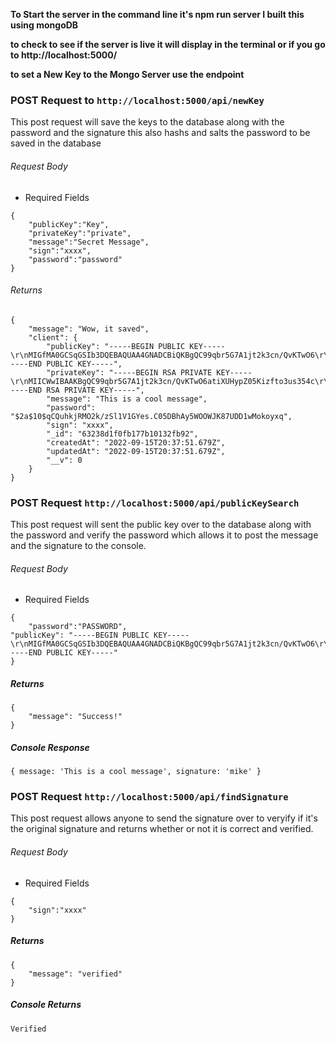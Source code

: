 
**__To Start the server in the command line it's npm run server I built this using mongoDB__**

**__to check to see if the server is live it will display in the terminal or if you go to http://localhost:5000/__**

**__to set a New Key to the Mongo Server use the endpoint__**

### POST Request to `http://localhost:5000/api/newKey`

This post request will save the keys to the database along with the password and the signature this also hashs and salts the password to be saved in the database

###### Request Body #######

- Required Fields

```
{
	"publicKey":"Key",
	"privateKey":"private",
	"message":"Secret Message",
	"sign":"xxxx",
	"password":"password"
}
```


###### Returns ######

```
{
	"message": "Wow, it saved",
	"client": {
		"publicKey": "-----BEGIN PUBLIC KEY-----\r\nMIGfMA0GCSqGSIb3DQEBAQUAA4GNADCBiQKBgQC99qbr5G7A1jt2k3cn/QvKTwO6\r\natiXUHypZ05Kizfto3us354cfBhJA0qPFu9h7AZloSutdLtno3lCideIDwZwqKAl\r\nPQBjcWzZWvhKzrj01kRO31Rhp1met7RXsXyPPPMfVkSRUd8uG7tmOVzm5jFDTiR4\r\n49saoSoqFlHOnArSMwIDAQAB\r\n-----END PUBLIC KEY-----",
		"privateKey": "-----BEGIN RSA PRIVATE KEY-----\r\nMIICWwIBAAKBgQC99qbr5G7A1jt2k3cn/QvKTwO6atiXUHypZ05Kizfto3us354c\r\nfBhJA0qPFu9h7AZloSutdLtno3lCideIDwZwqKAlPQBjcWzZWvhKzrj01kRO31Rh\r\np1met7RXsXyPPPMfVkSRUd8uG7tmOVzm5jFDTiR449saoSoqFlHOnArSMwIDAQAB\r\nAoGAe5wFMBg7rUV5+gWpEp9JTcKupV4jRAr+o2jye/UtVnf74Ri9lMF3OANpP8Tn\r\nzes8mmMOvdbon16zaAWz9vf38rRWB2tJfXDd2DwMbjQ4N2kYEZS6VnllkW0fzma3\r\nh82BLCBGtIxnHLgSoE5N0kcFUI0YQethJhX1q9mtMJxoXrECQQD1W5MPdEZHsEGk\r\n9tBbuuaqM4WtnlTatwPqVdMKFenvZqL38RGah7Pbb2DmwPnkC1S/jfEpbxMv6Mve\r\nbMXr9SArAkEAxjP8bhMbKXDZ/0yLf/yJ72PPXdWCwT27BDSmVwIwBWqSIHc8cHpO\r\ndryNOeNEv/kXdx4DTZq0u1QTHjzF1AsKGQJARva8ewzLQvLEmbzVGKLfEj0incuc\r\niUHDvSQjjNg3uAk8e2/bApHbQE1ffn40CHQKh/i61pwMtZ+kT2mweQWFzwJAG9wa\r\n024kF0MhoV0lDqx0xw2EjHACnR8MNp8f8oMANQKx35ZjDHxkoxQF1ek4NLPStI+n\r\nbzUbymka9tkcBZ43oQJAPS8/kgeRlrQXGOip5yrmHcXP4qjGVrEbZAMRSJ/mENJn\r\nihThZVvNgA3STjda/J3egiOP+ABjIJD30KSd+PRjFw==\r\n-----END RSA PRIVATE KEY-----",
		"message": "This is a cool message",
		"password": "$2a$10$qCQuhkjRMO2k/zSl1V1GYes.C05DBhAy5WOOWJK87UDD1wMokoyxq",
		"sign": "xxxx",
		"_id": "63238d1f0fb177b10132fb92",
		"createdAt": "2022-09-15T20:37:51.679Z",
		"updatedAt": "2022-09-15T20:37:51.679Z",
		"__v": 0
	}
}
```



### POST Request `http://localhost:5000/api/publicKeySearch`

This post request will sent the public key over to the database along with the password and verify the password which allows it to post the message and the signature to the console.

###### Request Body #######

- Required Fields


```
{
	"password":"PASSWORD",
"publicKey": "-----BEGIN PUBLIC KEY-----\r\nMIGfMA0GCSqGSIb3DQEBAQUAA4GNADCBiQKBgQC99qbr5G7A1jt2k3cn/QvKTwO6\r\natiXUHypZ05Kizfto3us354cfBhJA0qPFu9h7AZloSutdLtno3lCideIDwZwqKAl\r\nPQBjcWzZWvhKzrj01kRO31Rhp1met7RXsXyPPPMfVkSRUd8uG7tmOVzm5jFDTiR4\r\n49saoSoqFlHOnArSMwIDAQAB\r\n-----END PUBLIC KEY-----"
}
```

##### Returns ######

```
{
	"message": "Success!"
}

```


##### Console Response ######

 ```
{ message: 'This is a cool message', signature: 'mike' }

```


### POST Request `http://localhost:5000/api/findSignature`

This post request allows anyone to send the signature over to veryify if it's the original signature and returns whether or not it is correct and verified.

###### Request Body #####

- Required Fields

```
{
	"sign":"xxxx"
}
```

##### Returns ######

```
{
	"message": "verified"
}
```

##### Console Returns #####

`Verified`
